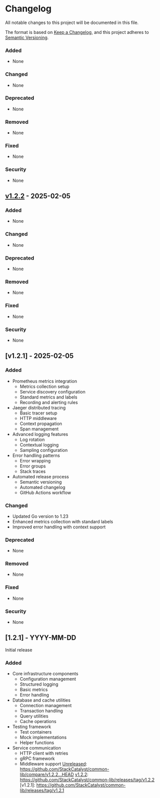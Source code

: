 # Changelog

All notable changes to this project will be documented in this file.

The format is based on [Keep a Changelog](https://keepachangelog.com/en/1.0.0/),
and this project adheres to [Semantic Versioning](https://semver.org/spec/v2.0.0.html).

[Unreleased]: https://github.com/StackCatalyst/common-lib/compare/v1.2.2...HEAD
[v1.2.2]: https://github.com/StackCatalyst/common-lib/releases/tag/v1.2.2

### Added
- None

### Changed
- None

### Deprecated
- None

### Removed
- None

### Fixed
- None

### Security
- None

## [v1.2.2] - 2025-02-05

### Added
- None

### Changed
- None

### Deprecated
- None

### Removed
- None

### Fixed
- None

### Security
- None

## [v1.2.1] - 2025-02-05

### Added
- Prometheus metrics integration
  - Metrics collection setup
  - Service discovery configuration
  - Standard metrics and labels
  - Recording and alerting rules
- Jaeger distributed tracing
  - Basic tracer setup
  - HTTP middleware
  - Context propagation
  - Span management
- Advanced logging features
  - Log rotation
  - Contextual logging
  - Sampling configuration
- Error handling patterns
  - Error wrapping
  - Error groups
  - Stack traces
- Automated release process
  - Semantic versioning
  - Automated changelog
  - GitHub Actions workflow

### Changed
- Updated Go version to 1.23
- Enhanced metrics collection with standard labels
- Improved error handling with context support

### Deprecated
- None

### Removed
- None

### Fixed
- None

### Security
- None

## [1.2.1] - YYYY-MM-DD
Initial release

### Added
- Core infrastructure components
  - Configuration management
  - Structured logging
  - Basic metrics
  - Error handling
- Database and cache utilities
  - Connection management
  - Transaction handling
  - Query utilities
  - Cache operations
- Testing framework
  - Test containers
  - Mock implementations
  - Helper functions
- Service communication
  - HTTP client with retries
  - gRPC framework
  - Middleware support 
[Unreleased]: https://github.com/StackCatalyst/common-lib/compare/v1.2.2...HEAD
[v1.2.2]: https://github.com/StackCatalyst/common-lib/releases/tag/v1.2.2
[v1.2.1]: https://github.com/StackCatalyst/common-lib/releases/tag/v1.2.1
